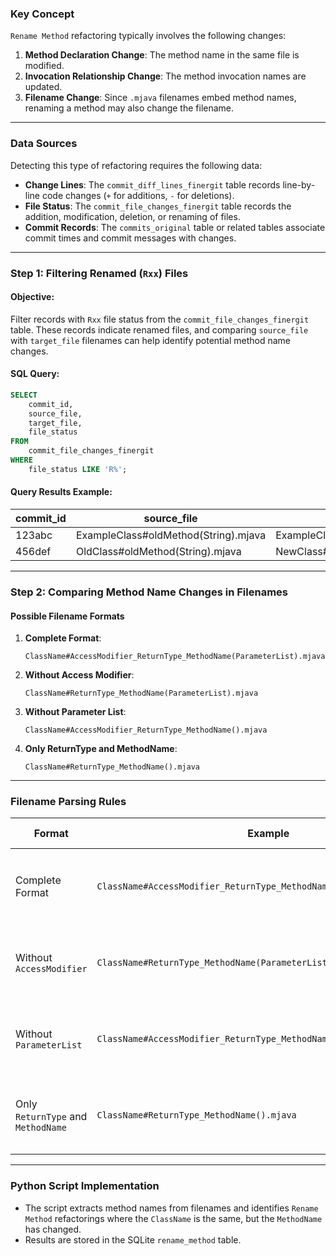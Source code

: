 ### **Key Concept**

`Rename Method` refactoring typically involves the following changes:
1. **Method Declaration Change**: The method name in the same file is modified.  
2. **Invocation Relationship Change**: The method invocation names are updated.  
3. **Filename Change**: Since `.mjava` filenames embed method names, renaming a method may also change the filename.

---

### **Data Sources**

Detecting this type of refactoring requires the following data:
- **Change Lines**: The `commit_diff_lines_finergit` table records line-by-line code changes (`+` for additions, `-` for deletions).  
- **File Status**: The `commit_file_changes_finergit` table records the addition, modification, deletion, or renaming of files.  
- **Commit Records**: The `commits_original` table or related tables associate commit times and commit messages with changes.

---

### **Step 1: Filtering Renamed (`Rxx`) Files**

#### **Objective**:
Filter records with `Rxx` file status from the `commit_file_changes_finergit` table. These records indicate renamed files, and comparing `source_file` with `target_file` filenames can help identify potential method name changes.

#### **SQL Query**:
```sql
SELECT 
    commit_id, 
    source_file, 
    target_file, 
    file_status
FROM 
    commit_file_changes_finergit
WHERE 
    file_status LIKE 'R%';
```

#### **Query Results Example**:
| commit_id | source_file                          | target_file                          | file_status |
|-----------|--------------------------------------|--------------------------------------|-------------|
| 123abc    | ExampleClass#oldMethod(String).mjava | ExampleClass#newMethod(String).mjava | R95         |
| 456def    | OldClass#oldMethod(String).mjava     | NewClass#newMethod(String).mjava     | R87         |

---

### **Step 2: Comparing Method Name Changes in Filenames**

#### **Possible Filename Formats**

1. **Complete Format**:  
   ```
   ClassName#AccessModifier_ReturnType_MethodName(ParameterList).mjava
   ```
2. **Without Access Modifier**:  
   ```
   ClassName#ReturnType_MethodName(ParameterList).mjava
   ```
3. **Without Parameter List**:  
   ```
   ClassName#AccessModifier_ReturnType_MethodName().mjava
   ```
4. **Only ReturnType and MethodName**:  
   ```
   ClassName#ReturnType_MethodName().mjava
   ```

---

### **Filename Parsing Rules**

| Format                  | Example                                                   | Parsing Rule                              |
|-------------------------|----------------------------------------------------------|------------------------------------------|
| Complete Format         | `ClassName#AccessModifier_ReturnType_MethodName(ParameterList).mjava` | Extract the 3rd segment after `#`, split by `_` |
| Without `AccessModifier`| `ClassName#ReturnType_MethodName(ParameterList).mjava`               | Extract the 2nd segment after `#`, split by `_` |
| Without `ParameterList` | `ClassName#AccessModifier_ReturnType_MethodName().mjava`             | Extract the 2nd segment after `#`, split by `_` |
| Only `ReturnType` and `MethodName` | `ClassName#ReturnType_MethodName().mjava`                        | Extract the 2nd segment after `#`, split by `_` |

---

### **Python Script Implementation**

- The script extracts method names from filenames and identifies `Rename Method` refactorings where the `ClassName` is the same, but the `MethodName` has changed.
- Results are stored in the SQLite `rename_method` table.

